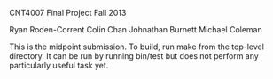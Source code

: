 CNT4007 Final Project
Fall 2013

Ryan Roden-Corrent
Colin Chan
Johnathan Burnett
Michael Coleman

This is the midpoint submission.
To build, run make from the top-level directory.
It can be run by running
bin/test
but does not perform any particularly useful task yet.
